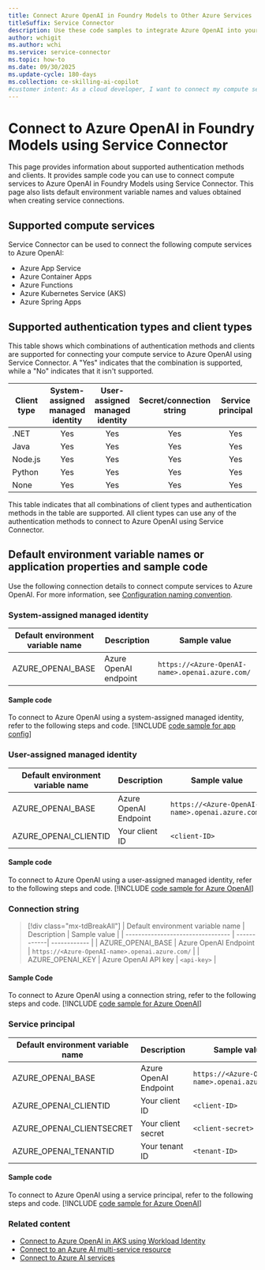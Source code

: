 ```yaml
---
title: Connect Azure OpenAI in Foundry Models to Other Azure Services
titleSuffix: Service Connector
description: Use these code samples to integrate Azure OpenAI into your application with Service Connector.
author: wchigit
ms.author: wchi
ms.service: service-connector
ms.topic: how-to
ms.date: 09/30/2025
ms.update-cycle: 180-days
ms.collection: ce-skilling-ai-copilot
#customer intent: As a cloud developer, I want to connect my compute services toAzure OpenAI in Foundry Models using Service Connector.
---
```


# Connect to Azure OpenAI in Foundry Models using Service Connector

This page provides information about supported authentication methods and clients. It provides sample code you can use to connect compute services to Azure OpenAI in Foundry Models using Service Connector. This page also lists default environment variable names and values obtained when creating service connections.

## Supported compute services

Service Connector can be used to connect the following compute services to Azure OpenAI:

- Azure App Service
- Azure Container Apps
- Azure Functions
- Azure Kubernetes Service (AKS)
- Azure Spring Apps

## Supported authentication types and client types

This table shows which combinations of authentication methods and clients are supported for connecting your compute service to Azure OpenAI using Service Connector. A "Yes" indicates that the combination is supported, while a "No" indicates that it isn't supported.


| Client type | System-assigned managed identity | User-assigned managed identity | Secret/connection string | Service principal |
|-------------|:--------------------------------:|:------------------------------:|:------------------------:|:-----------------:|
| .NET        |                Yes               |               Yes              |            Yes           |        Yes        |
| Java        |                Yes               |               Yes              |            Yes           |        Yes        |
| Node.js     |                Yes               |               Yes              |            Yes           |        Yes        |
| Python      |                Yes               |               Yes              |            Yes           |        Yes        |
| None        |                Yes               |               Yes              |            Yes           |        Yes        |

This table indicates that all combinations of client types and authentication methods in the table are supported. All client types can use any of the authentication methods to connect to Azure OpenAI using Service Connector.

## Default environment variable names or application properties and sample code

Use the following connection details to connect compute services to Azure OpenAI. For more information, see [Configuration naming convention](concept-service-connector-internals.md#configuration-naming-convention).

### System-assigned managed identity

| Default environment variable name | Description                  | Sample value                                     |
| --------------------------------- | ---------------------------- | ------------------------------------------------ |
| AZURE_OPENAI_BASE   | Azure OpenAI endpoint | `https://<Azure-OpenAI-name>.openai.azure.com/` |

#### Sample code

To connect to Azure OpenAI using a system-assigned managed identity, refer to the following steps and code.
[!INCLUDE [code sample for app config](./includes/code-openai-microsoft-entra-id.md)]

### User-assigned managed identity

| Default environment variable name | Description                | Sample value                                    |
| --------------------------------- | -------------------------- | ----------------------------------------------- |
| AZURE_OPENAI_BASE   | Azure OpenAI Endpoint | `https://<Azure-OpenAI-name>.openai.azure.com/` |
| AZURE_OPENAI_CLIENTID   | Your client ID             | `<client-ID>`                                 |

#### Sample code

To connect to Azure OpenAI using a user-assigned managed identity, refer to the following steps and code.
[!INCLUDE [code sample for Azure OpenAI](./includes/code-openai-microsoft-entra-id.md)]

### Connection string

> [!div class="mx-tdBreakAll"]
> | Default environment variable name | Description | Sample value |
> | --------------------------------- | ------------| ------------ |
> | AZURE_OPENAI_BASE   | Azure OpenAI Endpoint | `https://<Azure-OpenAI-name>.openai.azure.com/` |
> | AZURE_OPENAI_KEY | Azure OpenAI API key | `<api-key>` |

#### Sample Code 

To connect to Azure OpenAI using a connection string, refer to the following steps and code.
[!INCLUDE [code sample for Azure OpenAI](./includes/code-openai-secret.md)]


### Service principal

| Default environment variable name   | Description                | Sample value                                   |
| ----------------------------------- | -------------------------- | ---------------------------------------------- |
| AZURE_OPENAI_BASE     | Azure OpenAI Endpoint | `https://<Azure-OpenAI-name>.openai.azure.com/` |
| AZURE_OPENAI_CLIENTID     | Your client ID             | `<client-ID>`                                |
| AZURE_OPENAI_CLIENTSECRET | Your client secret         | `<client-secret>`                            |
| AZURE_OPENAI_TENANTID     | Your tenant ID             | `<tenant-ID>`                                |

#### Sample code

To connect to Azure OpenAI using a service principal, refer to the following steps and code.
[!INCLUDE [code sample for Azure OpenAI](./includes/code-openai-microsoft-entra-id.md)]

### Related content

- [Connect to Azure OpenAI in AKS using Workload Identity](./tutorial-python-aks-openai-workload-identity.md)
- [Connect to an Azure AI multi-service resource](./how-to-integrate-cognitive-services.md)
- [Connect to Azure AI services](./how-to-integrate-ai-services.md)
